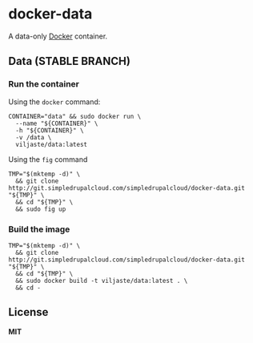 # docker-data

A data-only [Docker](https://docker.com/) container.

## Data (STABLE BRANCH)

### Run the container

Using the `docker` command:

    CONTAINER="data" && sudo docker run \
      --name "${CONTAINER}" \
      -h "${CONTAINER}" \
      -v /data \
      viljaste/data:latest
      
Using the `fig` command

    TMP="$(mktemp -d)" \
      && git clone http://git.simpledrupalcloud.com/simpledrupalcloud/docker-data.git "${TMP}" \
      && cd "${TMP}" \
      && sudo fig up

### Build the image

    TMP="$(mktemp -d)" \
      && git clone http://git.simpledrupalcloud.com/simpledrupalcloud/docker-data.git "${TMP}" \
      && cd "${TMP}" \
      && sudo docker build -t viljaste/data:latest . \
      && cd -

## License

**MIT**
